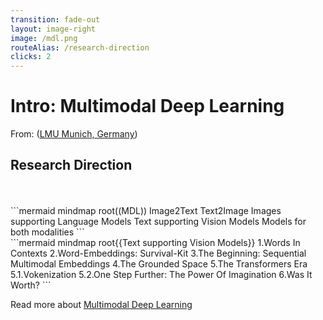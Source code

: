 ```yaml
---
transition: fade-out
layout: image-right
image: /mdl.png
routeAlias: /research-direction
clicks: 2
---
```


# Intro: Multimodal Deep Learning

From: ([LMU Munich, Germany](https://www.statistik.uni-muenchen.de/index.html))

## Research Direction

<br/>
<br/>

<div v-click-hide="1" v-if="$clicks < 2">
```mermaid
mindmap
root((MDL))
    Image2Text
    Text2Image
    Images supporting Language Models
    Text supporting Vision Models
    Models for both modalities
```
</div>

<div v-if="$clicks >= 2">
```mermaid
mindmap
  root{{Text supporting Vision Models}}
    1.Words In Contexts
    2.Word-Embeddings: Survival-Kit
    3.The Beginning: Sequential Multimodal Embeddings
    4.The Grounded Space
    5.The Transformers Era
        5.1.Vokenization
        5.2.One Step Further: The Power Of Imagination
    6.Was It Worth?
```
</div>

Read more about [Multimodal Deep Learning](https://arxiv.org/abs/2301.04856)